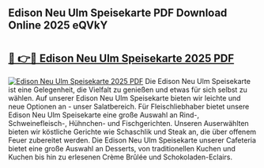 ## Edison Neu Ulm Speisekarte PDF Download Online 2025 eQVkY

# <h2><a href="http://gc8u5uu.nevu.top/?p=Edison+Neu+Ulm+Speisekarte">🔗 👉🔴 Edison Neu Ulm Speisekarte 2025 PDF</a></h2>

[![Edison Neu Ulm Speisekarte 2025 PDF](https://i.imgur.com/dBaPXMq.png)](http://gc8u5uu.nevu.top/?p=Edison+Neu+Ulm+Speisekarte)
Die Edison Neu Ulm Speisekarte ist eine Gelegenheit, die Vielfalt zu genießen und etwas für sich selbst zu wählen. Auf unserer Edison Neu Ulm Speisekarte bieten wir leichte und neue Optionen an - unser Salatbereich. Für Fleischliebhaber bietet unsere Edison Neu Ulm Speisekarte eine große Auswahl an Rind-, Schweinefleisch-, Hühnchen- und Fischgerichten. Unseren Auserwählten bieten wir köstliche Gerichte wie Schaschlik und Steak an, die über offenem Feuer zubereitet werden. Die Edison Neu Ulm Speisekarte unserer Cafeteria bietet eine große Auswahl an Desserts, von traditionellen Kuchen und Kuchen bis hin zu erlesenen Crème Brûlée und Schokoladen-Eclairs.
